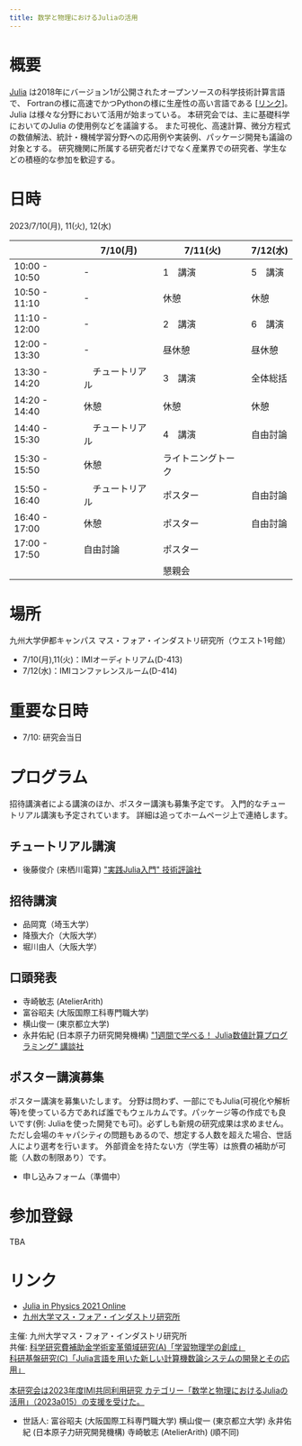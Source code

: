 ```yaml
---
title: 数学と物理におけるJuliaの活用
---
```


# 概要
[Julia](https://julialang.org/) は2018年にバージョン1が公開されたオープンソースの科学技術計算言語で、
Fortranの様に高速でかつPythonの様に生産性の高い言語である [[リンク](https://www.geidai.ac.jp/~marui/julialang/why_we_created_julia/index.html)]。
Julia は様々な分野において活用が始まっている。
本研究会では、主に基礎科学においてのJulia の使用例などを議論する。
また可視化、高速計算、微分方程式の数値解法、統計・機械学習分野への応用例や実装例、パッケージ開発も議論の対象とする。
研究機関に所属する研究者だけでなく産業界での研究者、学生などの積極的な参加を歓迎する。



# 日時
2023/7/10(月), 11(火), 12(水)

|  | 7/10(月) | 7/11(火) | 7/12(水) |
| --- | --- | --- | --- |
| 10:00 - 10:50 | - | 1　講演 | 5　講演 |
| 10:50 - 11:10 | - | 休憩 | 休憩 |
| 11:10 - 12:00 | - | 2　講演 | 6　講演 |
| 12:00 - 13:30 | - | 昼休憩 | 昼休憩 |
| 13:30 - 14:20 | 　チュートリアル | 3　講演 | 全体総括 |
| 14:20 - 14:40 | 休憩 | 休憩 | 休憩 |
| 14:40 - 15:30 | 　チュートリアル | 4　講演 | 自由討論 |
| 15:30 - 15:50 | 休憩 | ライトニングトーク |  |
| 15:50 - 16:40 | 　チュートリアル | ポスター | 自由討論 |
| 16:40 - 17:00 | 休憩 | ポスター | 自由討論 |
| 17:00 - 17:50 | 自由討論 | ポスター |  |
|  |  | 懇親会 |  |


# 場所
九州大学伊都キャンパス マス・フォア・インダストリ研究所（ウエスト1号館）
- 7/10(月),11(火)：IMIオーディトリアム(D-413)
- 7/12(水)：IMIコンファレンスルーム(D-414)

# 重要な日時

- 7/10: 研究会当日

# プログラム
招待講演者による講演のほか、ポスター講演も募集予定です。
入門的なチュートリアル講演も予定されています。
詳細は追ってホームページ上で連絡します。


## チュートリアル講演
- 後藤俊介 (来栖川電算) ["実践Julia入門" 技術評論社](https://gihyo.jp/book/2023/978-4-297-13350-4)

## 招待講演
- 品岡寛（埼玉大学）
- 降籏大介（大阪大学）
- 堀川由人（大阪大学）

## 口頭発表
- 寺崎敏志 (AtelierArith)
- 富谷昭夫 (大阪国際工科専門職大学)
- 横山俊一 (東京都立大学)
- 永井佑紀 (日本原子力研究開発機構) ["1週間で学べる！ Julia数値計算プログラミング" 講談社](https://www.kspub.co.jp/book/detail/5282823.html)

## ポスター講演募集
ポスター講演を募集いたします。
分野は問わず、一部にでもJulia(可視化や解析等)を使っている方であれば誰でもウェルカムです。パッケージ等の作成でも良いです(例: Juliaを使った開発でも可)。必ずしも新規の研究成果は求めません。ただし会場のキャパシティの問題もあるので、想定する人数を超えた場合、世話人により選考を行います。
外部資金を持たない方（学生等）は旅費の補助が可能（人数の制限あり）です。

- 申し込みフォーム（準備中）


# 参加登録
TBA

# リンク
- [Julia in Physics 2021 Online](https://akio-tomiya.github.io/julia_in_physics/)
- [九州大学マス・フォア・インダストリ研究所](https://www.imi.kyushu-u.ac.jp/)


主催: 九州大学マス・フォア・インダストリ研究所 <br>
共催: [科学研究費補助金学術変革領域研究(A)「学習物理学の創成」](https://mlphys.scphys.kyoto-u.ac.jp/) <br>
<a href="https://kaken.nii.ac.jp/ja/grant/KAKENHI-PROJECT-20K03537/">科研基盤研究(C)「Julia言語を用いた新しい計算機数論システムの開発とその応用」</a><br>
<br>
[本研究会は2023年度IMI共同利用研究 カテゴリー「数学と物理におけるJuliaの活用」（2023a015）の支援を受けた。](https://joint1.imi.kyushu-u.ac.jp/research_chooses/view/2023a015)


- 世話人:
富谷昭夫 (大阪国際工科専門職大学)
横山俊一 (東京都立大学)
永井佑紀 (日本原子力研究開発機構) 
寺崎敏志 (AtelierArith)
(順不同)
